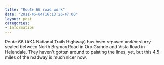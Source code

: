 ```yaml
---
title: "Route 66 road work"
date: "2011-06-04T16:13:26-07:00"
layout: post
categories:
- Information
---
```


Route 66 (AKA National Trails Highway) has been repaved and/or slurry sealed between North Bryman Road in Oro Grande and Vista Road in Helendale. They haven't gotten around to painting the lines, yet, but this 4.5 miles of the roadway is much nicer now.